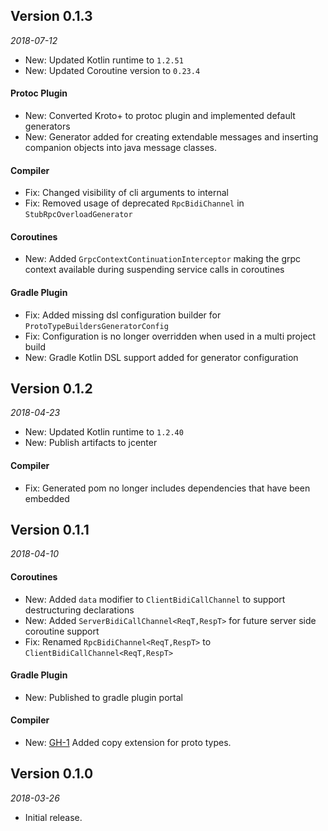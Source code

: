 ## Version 0.1.3
_2018-07-12_

* New: Updated Kotlin runtime to ```1.2.51```
* New: Updated Coroutine version to ```0.23.4```

#### Protoc Plugin
* New: Converted Kroto+ to protoc plugin and implemented default generators  
* New: Generator added for creating extendable messages and inserting companion objects into java message classes.     

#### Compiler
* Fix: Changed visibility of cli arguments to internal
* Fix: Removed usage of deprecated ```RpcBidiChannel``` in ```StubRpcOverloadGenerator```    

#### Coroutines
* New: Added ```GrpcContextContinuationInterceptor``` making the grpc context available during suspending service calls in coroutines 

#### Gradle Plugin 
* Fix: Added missing dsl configuration builder for ```ProtoTypeBuildersGeneratorConfig```
* Fix: Configuration is no longer overridden when used in a multi project build   
* New: Gradle Kotlin DSL support added for generator configuration 

## Version 0.1.2
_2018-04-23_

* New: Updated Kotlin runtime to ```1.2.40```
* New: Publish artifacts to jcenter

#### Compiler
* Fix: Generated pom no longer includes dependencies that have been embedded 

## Version 0.1.1
_2018-04-10_

#### Coroutines
* New: Added ```data``` modifier to ```ClientBidiCallChannel``` to support destructuring declarations
* New: Added ```ServerBidiCallChannel<ReqT,RespT>``` for future server side coroutine support 
* Fix: Renamed ```RpcBidiChannel<ReqT,RespT>``` to ```ClientBidiCallChannel<ReqT,RespT>``` 

#### Gradle Plugin 
* New: Published to gradle plugin portal

#### Compiler
* New: [GH-1](https://github.com/marcoferrer/kroto-plus/issues/1) Added copy extension for proto types.

## Version 0.1.0
_2018-03-26_

 * Initial release.
